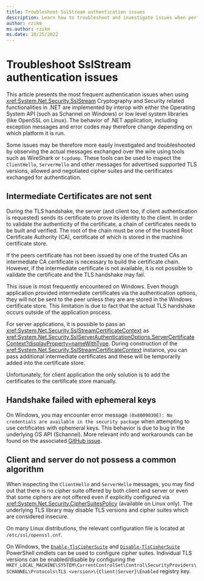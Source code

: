 ```yaml
---
title: Troubleshoot SslStream authentication issues
description: Learn how to troubleshoot and investigate issues when performing authentication with SslStream in .NET
author: rzikm
ms.author: rzikm
ms.date: 10/25/2022
---
```


# Troubleshoot SslStream authentication issues

This article presents the most frequent authentication issues when using <xref:System.Net.Security.SslStream> Cryptography and Security related functionalities in .NET are implemented by interop with either the Operating System API (such as Schannel on Windows) or low level system libraries (like OpenSSL on Linux). The behavior of .NET application, including exception messages and error codes may therefore change depending on which platform it is run.

Some issues may be therefore more easily investigated and troubleshooted by observing the actual  messages exchanged over the wire using tools such as WireShark or `tcpdump`. These tools can be used to inspect the `ClientHello`, `ServerHello` and other messages for advertised supported TLS versions, allowed and negotiated cipher suites and the certificates exchanged for authentication.

## Intermediate Certificates are not sent

During the TLS handshake, the server (and client too, if client authentication is requested) sends its certificate to prove its identity to the client. In order to validate the authenticity of the certificate, a chain of certificates needs to be built and verified. The root of the chain must be one of the trusted Root Certificate Authority (CA), certificate of which is stored in the machine certificate store.

If the peers certificate has not been issued by one of the trusted CAs an intermediate CA certificate is necessary to build the certificate chain. However, if the intermediate certificate is not available, it is not possible to validate the certificate and the TLS handshake may fail.

This issue is most frequently encountered on Windows. Even though application provided intermediate certificates via the authentication options, they will not be sent to the peer unless they are are stored in the Windows certificate store. This limitation is due to fact that the actual TLS handshake occurs outside of the application process.

For server applications, it is possible to pass an <xref:System.Net.Security.SslStreamCertificateContext> as <xref:System.Net.Security.SslServerAuthenticationOptions.ServerCertificateContext?displayProperty=nameWithType>. During construction of the <xref:System.Net.Security.SslStreamCertificateContext> instance, you can pass additional intermediate certificates and these will be temporarily added into the certificate store.

Unfortunately, for client application the only solution is to add the certificates to the certificate store manually.

## Handshake failed with ephemeral keys

On Windows, you may encounter error message `(0x8009030E): No credentials are available in the security package` when attempting to use certificates with ephemeral keys. This behavior is due to bug in the underlying OS API (Schannel). More relevant info and workarounds can be found on the associated [GitHub issue](https://github.com/dotnet/runtime/issues/23749).

## Client and server do not possess a common algorithm

When inspecting the `ClientHello` and `ServerHello` messages, you may find out that there is no cipher suite offered by both client and server or even that some ciphers are not offered even if explicitly configured via <xref:System.Net.Security.CipherSuitesPolicy> (available on Linux only). The underlying TLS library may disable TLS versions and cipher suites which are considered insecure.

On many Linux distributions, the relevant configuration file is located at `/etc/ssl/openssl.cnf`.

On Windows, the [`Enable-TlsCipherSuite`](/powershell/module/tls/enable-tlsciphersuite) and [`Disable-TlsCipherSuite`](/powershell/module/tls/disable-tlsciphersuite) PowerShell cmdlets can be used to configure cipher suites. Individual TLS versions can be enabled/disable by configuring the `HKEY_LOCAL_MACHINE\SYSTEM\CurrentControlSet\Control\SecurityProviders\SCHANNEL\Protocols\TLS <version>\{Client|Server}\Enabled` registry key.
